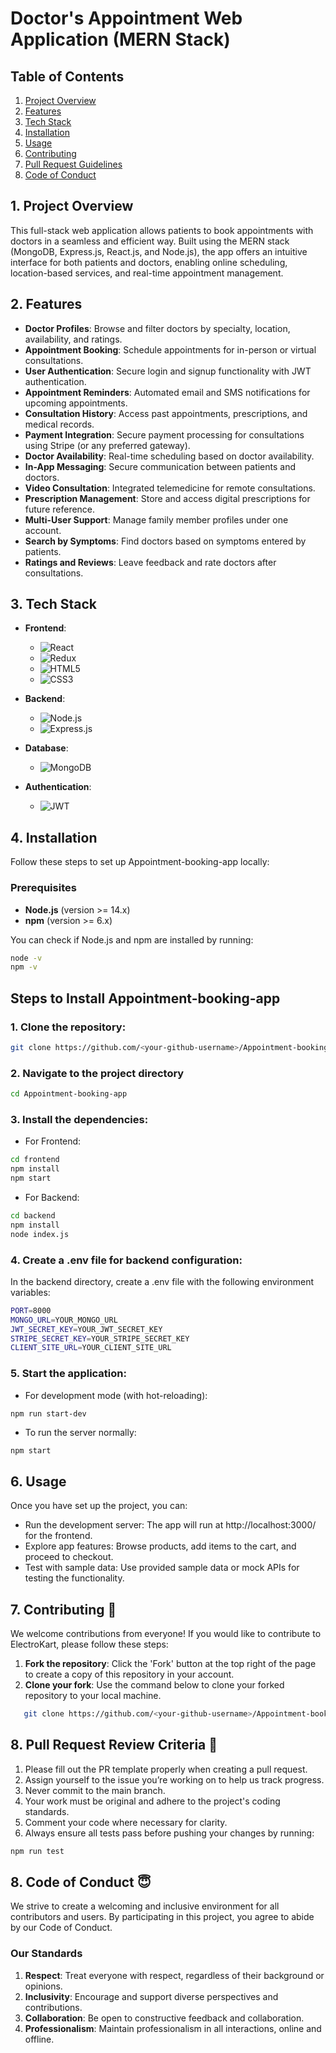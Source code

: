 
# Doctor's Appointment Web Application (MERN Stack)

## Table of Contents
1. [Project Overview](#1-project-overview)
2. [Features](#2-features)
3. [Tech Stack](3-tech-stack)
4. [Installation](#4-installation)
5. [Usage](#5-usage)
6. [Contributing](#6-contributing-)
7. [Pull Request Guidelines](#7-pull-request-review-criteria-)
8. [Code of Conduct](#8-code-of-conduct-)


## 1. Project Overview

This full-stack web application allows patients to book appointments with doctors in a seamless and efficient way. Built using the MERN stack (MongoDB, Express.js, React.js, and Node.js), the app offers an intuitive interface for both patients and doctors, enabling online scheduling, location-based services, and real-time appointment management.

## 2. Features

- **Doctor Profiles**: Browse and filter doctors by specialty, location, availability, and ratings.
- **Appointment Booking**: Schedule appointments for in-person or virtual consultations.
- **User Authentication**: Secure login and signup functionality with JWT authentication.
- **Appointment Reminders**: Automated email and SMS notifications for upcoming appointments.
- **Consultation History**: Access past appointments, prescriptions, and medical records.
- **Payment Integration**: Secure payment processing for consultations using Stripe (or any preferred gateway).
- **Doctor Availability**: Real-time scheduling based on doctor availability.
- **In-App Messaging**: Secure communication between patients and doctors.
- **Video Consultation**: Integrated telemedicine for remote consultations.
- **Prescription Management**: Store and access digital prescriptions for future reference.
- **Multi-User Support**: Manage family member profiles under one account.
- **Search by Symptoms**: Find doctors based on symptoms entered by patients.
- **Ratings and Reviews**: Leave feedback and rate doctors after consultations.

  
## 3. Tech Stack

- **Frontend**: 
  - ![React](https://img.shields.io/badge/React-61DAFB?style=flat-square&logo=react&logoColor=black)
  - ![Redux](https://img.shields.io/badge/Redux-764ABC?style=flat-square&logo=redux&logoColor=white)
  - ![HTML5](https://img.shields.io/badge/HTML5-E34F26?style=flat-square&logo=html5&logoColor=white)
  - ![CSS3](https://img.shields.io/badge/CSS3-1572B6?style=flat-square&logo=css3&logoColor=white)

- **Backend**: 
  - ![Node.js](https://img.shields.io/badge/Node.js-8CC84B?style=flat-square&logo=node.js&logoColor=white)
  - ![Express.js](https://img.shields.io/badge/Express.js-404D59?style=flat-square&logo=express&logoColor=white)

- **Database**: 
  - ![MongoDB](https://img.shields.io/badge/MongoDB-47A248?style=flat-square&logo=mongodb&logoColor=white)

- **Authentication**: 
  - ![JWT](https://img.shields.io/badge/JWT-000000?style=flat-square&logo=json-web-tokens&logoColor=white)


## 4. Installation

Follow these steps to set up Appointment-booking-app locally:

### Prerequisites
- **Node.js** (version >= 14.x)
- **npm** (version >= 6.x)

You can check if Node.js and npm are installed by running:
```bash
node -v
npm -v
```
## Steps to Install Appointment-booking-app

### 1. Clone the repository:
```bash
git clone https://github.com/<your-github-username>/Appointment-booking-app.git
```
### 2. Navigate to the project directory
```bash
cd Appointment-booking-app
```
### 3. Install the dependencies:
- For Frontend:
```bash
cd frontend
npm install
npm start
```
- For Backend:
```bash
cd backend
npm install
node index.js
```

### 4. Create a .env file for backend configuration:
In the backend directory, create a .env file with the following environment variables:
```bash
PORT=8000
MONGO_URL=YOUR_MONGO_URL
JWT_SECRET_KEY=YOUR_JWT_SECRET_KEY
STRIPE_SECRET_KEY=YOUR_STRIPE_SECRET_KEY
CLIENT_SITE_URL=YOUR_CLIENT_SITE_URL
```

### 5. Start the application:

- For development mode (with hot-reloading):
```bash
npm run start-dev
```
- To run the server normally:
```
npm start
```
## 6. Usage

Once you have set up the project, you can:

- Run the development server: The app will run at http://localhost:3000/ for the frontend.
- Explore app features: Browse products, add items to the cart, and proceed to checkout.
- Test with sample data: Use provided sample data or mock APIs for testing the functionality.


## 7. Contributing 🤝

We welcome contributions from everyone! If you would like to contribute to ElectroKart, please follow these steps:

1. **Fork the repository**: Click the 'Fork' button at the top right of the page to create a copy of this repository in your account.
2. **Clone your fork**: Use the command below to clone your forked repository to your local machine.
```bash
   git clone https://github.com/<your-github-username>/Appointment-booking-app.git
```


## 8. Pull Request Review Criteria 🧲

1. Please fill out the PR template properly when creating a pull request.
2. Assign yourself to the issue you’re working on to help us track progress.
3. Never commit to the main branch.
4. Your work must be original and adhere to the project's coding standards.
5. Comment your code where necessary for clarity.
6. Always ensure all tests pass before pushing your changes by running:
```bash
npm run test
```

## 8. Code of Conduct 😇

We strive to create a welcoming and inclusive environment for all contributors and users. By participating in this project, you agree to abide by our Code of Conduct.

### Our Standards

1. **Respect**: Treat everyone with respect, regardless of their background or opinions.
2. **Inclusivity**: Encourage and support diverse perspectives and contributions.
3. **Collaboration**: Be open to constructive feedback and collaboration.
4. **Professionalism**: Maintain professionalism in all interactions, online and offline.


